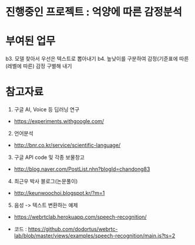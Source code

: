 # 진행중인 프로젝트 : 억양에 따른 감정분석

# 부여된 업무

b3. 모델 찾아서 우선은 텍스트로 뽑아내기
b4. 높낮이를 구분하여 감정(기준표에 따른 (레벨에 따른) 감정 구별해 내기

# 참고자료

1. 구글 AI, Voice 등 딥러닝 연구

 - https://experiments.withgoogle.com/

2. 언어분석
 - http://bnr.co.kr/service/scientific-language/

3. 구글 API code 및 각종 보물창고
 - http://blog.naver.com/PostList.nhn?blogId=chandong83

4. 최근우 박사 블로그(논문풀이)
 - http://keunwoochoi.blogspot.kr/?m=1

5. 음성 -> 텍스트 변환하는 예제
 - https://webrtclab.herokuapp.com/speech-recognition/

 * 코드
  : https://github.com/dodortus/webrtc-lab/blob/master/views/examples/speech-recognition/main.js?ts=2
